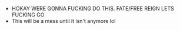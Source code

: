 - HOKAY WERE GONNA FUCKING DO THIS. FATE/FREE REIGN LETS FUCKING GO
- This will be a mess until it isn't anymore lol